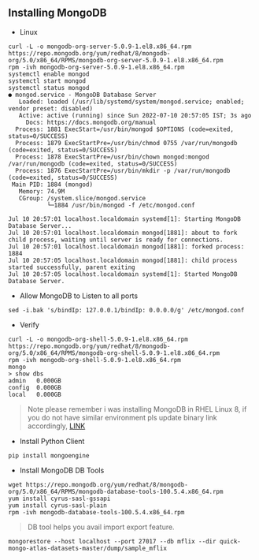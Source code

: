 
## Installing MongoDB

- Linux

```commandline
curl -L -o mongodb-org-server-5.0.9-1.el8.x86_64.rpm https://repo.mongodb.org/yum/redhat/8/mongodb-org/5.0/x86_64/RPMS/mongodb-org-server-5.0.9-1.el8.x86_64.rpm
rpm -ivh mongodb-org-server-5.0.9-1.el8.x86_64.rpm
systemctl enable mongod
systemctl start mongod
systemctl status mongod
● mongod.service - MongoDB Database Server
   Loaded: loaded (/usr/lib/systemd/system/mongod.service; enabled; vendor preset: disabled)
   Active: active (running) since Sun 2022-07-10 20:57:05 IST; 3s ago
     Docs: https://docs.mongodb.org/manual
  Process: 1881 ExecStart=/usr/bin/mongod $OPTIONS (code=exited, status=0/SUCCESS)
  Process: 1879 ExecStartPre=/usr/bin/chmod 0755 /var/run/mongodb (code=exited, status=0/SUCCESS)
  Process: 1878 ExecStartPre=/usr/bin/chown mongod:mongod /var/run/mongodb (code=exited, status=0/SUCCESS)
  Process: 1876 ExecStartPre=/usr/bin/mkdir -p /var/run/mongodb (code=exited, status=0/SUCCESS)
 Main PID: 1884 (mongod)
   Memory: 74.9M
   CGroup: /system.slice/mongod.service
           └─1884 /usr/bin/mongod -f /etc/mongod.conf

Jul 10 20:57:01 localhost.localdomain systemd[1]: Starting MongoDB Database Server...
Jul 10 20:57:01 localhost.localdomain mongod[1881]: about to fork child process, waiting until server is ready for connections.
Jul 10 20:57:01 localhost.localdomain mongod[1881]: forked process: 1884
Jul 10 20:57:05 localhost.localdomain mongod[1881]: child process started successfully, parent exiting
Jul 10 20:57:05 localhost.localdomain systemd[1]: Started MongoDB Database Server.
```

- Allow MongoDB to Listen to all ports

```commandline
sed -i.bak 's/bindIp: 127.0.0.1/bindIp: 0.0.0.0/g' /etc/mongod.conf
```

- Verify 

```commandline
curl -L -o mongodb-org-shell-5.0.9-1.el8.x86_64.rpm https://repo.mongodb.org/yum/redhat/8/mongodb-org/5.0/x86_64/RPMS/mongodb-org-shell-5.0.9-1.el8.x86_64.rpm
rpm -ivh mongodb-org-shell-5.0.9-1.el8.x86_64.rpm
mongo
> show dbs
admin   0.000GB
config  0.000GB
local   0.000GB
```

> Note please remember i was installing MongoDB in RHEL Linux 8, if you do not have similar environment pls update binary link accordingly, [LINK](https://www.mongodb.com/try/download/community)

- Install Python Client

```commandline
pip install mongoengine
```

- Install MongoDB DB Tools

```commandline
wget https://repo.mongodb.org/yum/redhat/8/mongodb-org/5.0/x86_64/RPMS/mongodb-database-tools-100.5.4.x86_64.rpm
yum install cyrus-sasl-gssapi
yum install cyrus-sasl-plain
rpm -ivh mongodb-database-tools-100.5.4.x86_64.rpm
```

> DB tool helps you avail import export feature.

```commandline
mongorestore --host localhost --port 27017 --db mflix --dir quick-mongo-atlas-datasets-master/dump/sample_mflix
```
